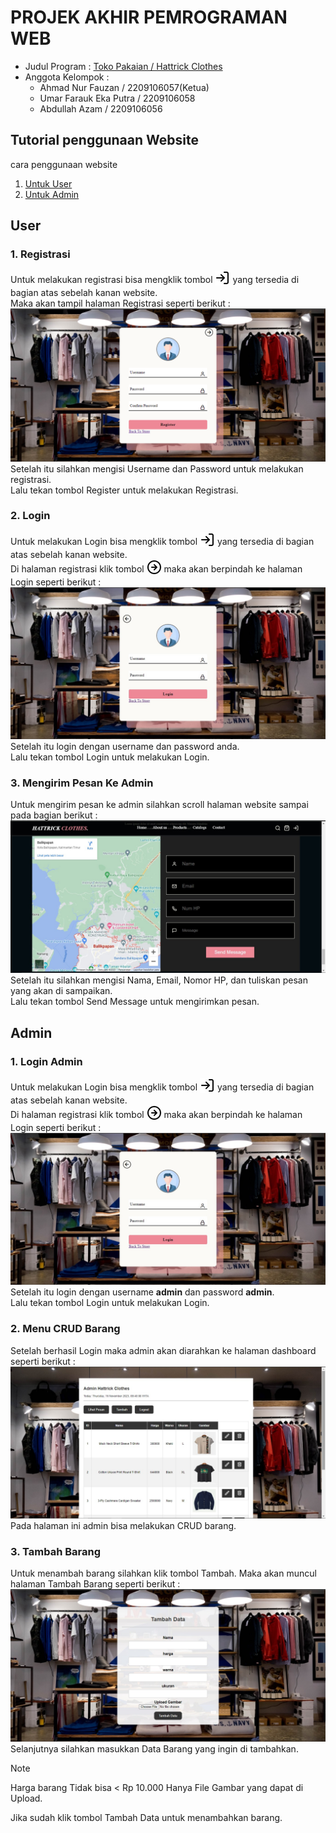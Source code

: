 # PROJEK AKHIR PEMROGRAMAN WEB

- Judul Program : [Toko Pakaian / Hattrick Clothes](https://www.google.com)
- Anggota Kelompok :
  - Ahmad Nur Fauzan / 2209106057(Ketua)
  - Umar Farauk Eka Putra / 2209106058
  - Abdullah Azam / 2209106056

## Tutorial penggunaan Website
cara penggunaan website
1. [Untuk User](#user)
2. [Untuk Admin](#admin)

## User
### 1. Registrasi
Untuk melakukan registrasi bisa mengklik tombol <sub>![Logo](https://github.com/ENDUGI1/PA_Pem_Web/blob/main/screenshot/log-in.jpg)</sub> yang tersedia di bagian atas sebelah kanan website. <br>
Maka akan tampil halaman Registrasi seperti berikut :<br>
<img src="/screenshot/halaman_registrasi.png"><br>
Setelah itu silahkan mengisi Username dan Password untuk melakukan registrasi. <br>
Lalu tekan tombol Register untuk melakukan Registrasi.

### 2. Login
Untuk melakukan Login bisa mengklik tombol <sub>![Logo](https://github.com/ENDUGI1/PA_Pem_Web/blob/main/screenshot/log-in.jpg)</sub> yang tersedia di bagian atas sebelah kanan website. <br>
Di halaman registrasi klik tombol <sub>![Logo](/screenshot/arrow-right-circle.jpg)</sub> maka akan berpindah ke halaman Login seperti berikut :<br>
<img src="screenshot/halaman_login.jpg"> <br>
Setelah itu login dengan username dan password anda.<br>
Lalu tekan tombol Login untuk melakukan Login.

### 3. Mengirim Pesan Ke Admin
Untuk mengirim pesan ke admin silahkan scroll halaman website sampai pada bagian berikut :<br>
<img src="screenshot/kirim_pesan.jpg"> <br>
Setelah itu silahkan mengisi Nama, Email, Nomor HP, dan tuliskan pesan yang akan di sampaikan. <br>
Lalu tekan tombol Send Message untuk mengirimkan pesan.

## Admin
### 1. Login Admin
Untuk melakukan Login bisa mengklik tombol <sub>![Logo](https://github.com/ENDUGI1/PA_Pem_Web/blob/main/screenshot/log-in.jpg)</sub> yang tersedia di bagian atas sebelah kanan website. <br>
Di halaman registrasi klik tombol <sub>![Logo](/screenshot/arrow-right-circle.jpg)</sub> maka akan berpindah ke halaman Login seperti berikut :<br>
<img src="screenshot/halaman_login.jpg"> <br>
Setelah itu login dengan username **admin** dan password **admin**. <br>
Lalu tekan tombol Login untuk melakukan Login.

### 2. Menu CRUD Barang
Setelah berhasil Login maka admin akan diarahkan ke halaman dashboard seperti berikut : <br>
<img src="screenshot/halaman_dashboard_admin.jpg">
Pada halaman ini admin bisa melakukan CRUD barang.

### 3. Tambah Barang
Untuk menambah barang silahkan klik tombol Tambah. Maka akan muncul halaman Tambah Barang seperti berikut : <br>
<img src="screenshot/halaman_tambah_data.jpg"> <br>
Selanjutnya silahkan masukkan Data Barang yang ingin di tambahkan. <br>
> [!NOTE]
> Harga barang Tidak bisa < Rp 10.000
> Hanya File Gambar yang dapat di Upload.

Jika sudah klik tombol Tambah Data untuk menambahkan barang.